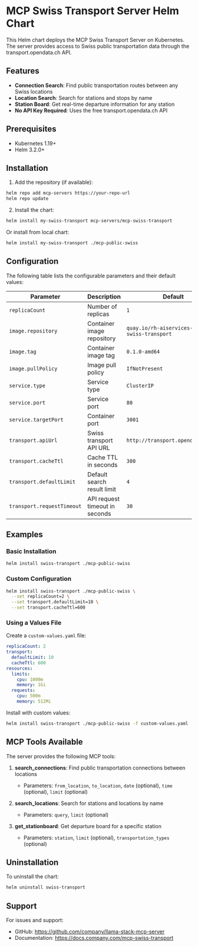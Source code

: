 # MCP Swiss Transport Server Helm Chart

This Helm chart deploys the MCP Swiss Transport Server on Kubernetes. The server provides access to Swiss public transportation data through the transport.opendata.ch API.

## Features

- **Connection Search**: Find public transportation routes between any Swiss locations
- **Location Search**: Search for stations and stops by name
- **Station Board**: Get real-time departure information for any station
- **No API Key Required**: Uses the free transport.opendata.ch API

## Prerequisites

- Kubernetes 1.19+
- Helm 3.2.0+

## Installation

1. Add the repository (if available):
```bash
helm repo add mcp-servers https://your-repo-url
helm repo update
```

2. Install the chart:
```bash
helm install my-swiss-transport mcp-servers/mcp-swiss-transport
```

Or install from local chart:
```bash
helm install my-swiss-transport ./mcp-public-swiss
```

## Configuration

The following table lists the configurable parameters and their default values:

| Parameter | Description | Default |
|-----------|-------------|---------|
| `replicaCount` | Number of replicas | `1` |
| `image.repository` | Container image repository | `quay.io/rh-aiservices-bu/mcp-swiss-transport` |
| `image.tag` | Container image tag | `0.1.0-amd64` |
| `image.pullPolicy` | Image pull policy | `IfNotPresent` |
| `service.type` | Service type | `ClusterIP` |
| `service.port` | Service port | `80` |
| `service.targetPort` | Container port | `3001` |
| `transport.apiUrl` | Swiss transport API URL | `http://transport.opendata.ch/v1` |
| `transport.cacheTtl` | Cache TTL in seconds | `300` |
| `transport.defaultLimit` | Default search result limit | `4` |
| `transport.requestTimeout` | API request timeout in seconds | `30` |

## Examples

### Basic Installation
```bash
helm install swiss-transport ./mcp-public-swiss
```

### Custom Configuration
```bash
helm install swiss-transport ./mcp-public-swiss \
  --set replicaCount=2 \
  --set transport.defaultLimit=10 \
  --set transport.cacheTtl=600
```

### Using a Values File
Create a `custom-values.yaml` file:
```yaml
replicaCount: 2
transport:
  defaultLimit: 10
  cacheTtl: 600
resources:
  limits:
    cpu: 1000m
    memory: 1Gi
  requests:
    cpu: 500m
    memory: 512Mi
```

Install with custom values:
```bash
helm install swiss-transport ./mcp-public-swiss -f custom-values.yaml
```

## MCP Tools Available

The server provides the following MCP tools:

1. **search_connections**: Find public transportation connections between locations
   - Parameters: `from_location`, `to_location`, `date` (optional), `time` (optional), `limit` (optional)

2. **search_locations**: Search for stations and locations by name
   - Parameters: `query`, `limit` (optional)

3. **get_stationboard**: Get departure board for a specific station
   - Parameters: `station`, `limit` (optional), `transportation_types` (optional)

## Uninstallation

To uninstall the chart:
```bash
helm uninstall swiss-transport
```

## Support

For issues and support:
- GitHub: https://github.com/company/llama-stack-mcp-server
- Documentation: https://docs.company.com/mcp-swiss-transport